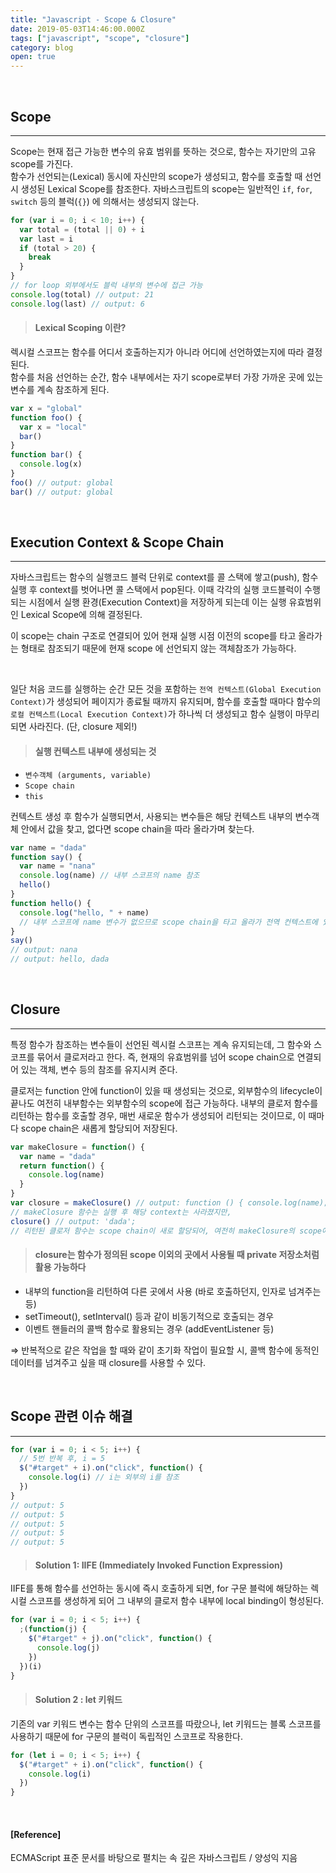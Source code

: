 ```yaml
---
title: "Javascript - Scope & Closure"
date: 2019-05-03T14:46:00.000Z
tags: ["javascript", "scope", "closure"]
category: blog
open: true
---
```


<br />

## Scope

---

Scope는 현재 접근 가능한 변수의 유효 범위를 뜻하는 것으로, 함수는 자기만의 고유 scope를 가진다.  
함수가 선언되는(Lexical) 동시에 자신만의 scope가 생성되고, 함수를 호출할 때 선언시 생성된 Lexical Scope를 참조한다. 자바스크립트의 scope는 일반적인 `if`, `for`, `switch` 등의 블럭(`{}`) 에 의해서는 생성되지 않는다.

```js
for (var i = 0; i < 10; i++) {
  var total = (total || 0) + i
  var last = i
  if (total > 20) {
    break
  }
}
// for loop 외부에서도 블럭 내부의 변수에 접근 가능
console.log(total) // output: 21
console.log(last) // output: 6
```

> #### Lexical Scoping 이란?

렉시컬 스코프는 함수를 어디서 호출하는지가 아니라 어디에 선언하였는지에 따라 결정된다.  
함수를 처음 선언하는 순간, 함수 내부에서는 자기 scope로부터 가장 가까운 곳에 있는 변수를 계속 참조하게 된다.

```js
var x = "global"
function foo() {
  var x = "local"
  bar()
}
function bar() {
  console.log(x)
}
foo() // output: global
bar() // output: global
```

<br />

## Execution Context & Scope Chain

---

자바스크립트는 함수의 실행코드 블럭 단위로 context를 콜 스택에 쌓고(push), 함수 실행 후 context를 벗어나면 콜 스택에서 pop된다. 이때 각각의 실행 코드블럭이 수행되는 시점에서 실행 환경(Execution Context)을 저장하게 되는데 이는 실행 유효범위인 Lexical Scope에 의해 결정된다.

이 scope는 chain 구조로 연결되어 있어 현재 실행 시점 이전의 scope를 타고 올라가는 형태로 참조되기 때문에 현재 scope 에 선언되지 않는 객체참조가 가능하다.

<br />

일단 처음 코드를 실행하는 순간 모든 것을 포함하는 `전역 컨텍스트(Global Execution Context)`가 생성되어 페이지가 종료될 때까지 유지되며, 함수를 호출할 때마다 함수의 `로컬 컨텍스트(Local Execution Context)`가 하나씩 더 생성되고 함수 실행이 마무리 되면 사라진다. (단, closure 제외!)

> #### 실행 컨텍스트 내부에 생성되는 것

- `변수객체 (arguments, variable)`
- `Scope chain`
- `this`

컨텍스트 생성 후 함수가 실행되면서, 사용되는 변수들은 해당 컨텍스트 내부의 변수객체 안에서 값을 찾고, 없다면 scope chain을 따라 올라가며 찾는다.

```js
var name = "dada"
function say() {
  var name = "nana"
  console.log(name) // 내부 스코프의 name 참조
  hello()
}
function hello() {
  console.log("hello, " + name)
  // 내부 스코프에 name 변수가 없으므로 scope chain을 타고 올라가 전역 컨텍스트에 있는 name 참조
}
say()
// output: nana
// output: hello, dada
```

<br />

## Closure

---

특정 함수가 참조하는 변수들이 선언된 렉시컬 스코프는 계속 유지되는데, 그 함수와 스코프를 묶어서 클로저라고 한다. 즉, 현재의 유효범위를 넘어 scope chain으로 연결되어 있는 객체, 변수 등의 참조를 유지시켜 준다.

클로저는 function 안에 function이 있을 때 생성되는 것으로, 외부함수의 lifecycle이 끝나도 여전히 내부함수는 외부함수의 scope에 접근 가능하다. 내부의 클로저 함수를 리턴하는 함수를 호출할 경우, 매번 새로운 함수가 생성되어 리턴되는 것이므로, 이 때마다 scope chain은 새롭게 할당되어 저장된다.

```js
var makeClosure = function() {
  var name = "dada"
  return function() {
    console.log(name)
  }
}
var closure = makeClosure() // output: function () { console.log(name); }
// makeClosure 함수는 실행 후 해당 context는 사라졌지만,
closure() // output: 'dada';
// 리턴된 클로저 함수는 scope chain이 새로 할당되어, 여전히 makeClosure의 scope에 접근 가능하다.
```

> #### closure는 함수가 정의된 scope 이외의 곳에서 사용될 때 private 저장소처럼 활용 가능하다

- 내부의 function을 리턴하여 다른 곳에서 사용 (바로 호출하던지, 인자로 넘겨주는 등)
- setTimeout(), setInterval() 등과 같이 비동기적으로 호출되는 경우
- 이벤트 핸들러의 콜백 함수로 활용되는 경우 (addEventListener 등)

⇒ 반복적으로 같은 작업을 할 때와 같이 초기화 작업이 필요할 시, 콜백 함수에 동적인 데이터를 넘겨주고 싶을 때 closure를 사용할 수 있다.

<br />

## Scope 관련 이슈 해결

---

```js
for (var i = 0; i < 5; i++) {
  // 5번 반복 후, i = 5
  $("#target" + i).on("click", function() {
    console.log(i) // i는 외부의 i를 참조
  })
}
// output: 5
// output: 5
// output: 5
// output: 5
// output: 5
```

> #### Solution 1: IIFE (Immediately Invoked Function Expression)

IIFE를 통해 함수를 선언하는 동시에 즉시 호출하게 되면, for 구문 블럭에 해당하는 렉시컬 스코프를 생성하게 되어 그 내부의 클로저 함수 내부에 local binding이 형성된다.

```js
for (var i = 0; i < 5; i++) {
  ;(function(j) {
    $("#target" + j).on("click", function() {
      console.log(j)
    })
  })(i)
}
```

> #### Solution 2 : let 키워드

기존의 var 키워드 변수는 함수 단위의 스코프를 따랐으나, let 키워드는 블록 스코프를 사용하기 때문에 for 구문의 블럭이 독립적인 스코프로 작용한다.

```js
for (let i = 0; i < 5; i++) {
  $("#target" + i).on("click", function() {
    console.log(i)
  })
}
```

<br />

#### [Reference]

ECMAScript 표준 문서를 바탕으로 펼치는 속 깊은 자바스크립트 / 양성익 지음
